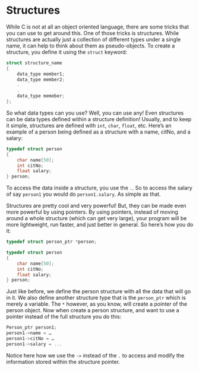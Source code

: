 # Structures
While C is not at all an object oriented language, there are some tricks that you can use to get around this. One of those tricks is structures. While structures are actually just a collection of different types under a single name, it can help to think about them as pseudo-objects. To create a structure, you define it using the `struct` keyword:
```C
struct structure_name 
{
    data_type member1;
    data_type member2;
    .
    .
    data_type memeber;
};
```
So what data types can you use? Well, you can use any! Even structures can be data types defined within a structure definition! Usually, and to keep it simple, structures are defined with `int`, `char`, `float`, etc. Here’s an example of a person being defined as a structure with a name, citNo, and a salary:
```C
typedef struct person
{
    char name[50];
    int citNo;
    float salary;
} person;
```
To access the data inside a structure, you use the `.`. So to access the salary of say `person1` you would do `person1.salary`. As simple as that.

Structures are pretty cool and very powerful! But, they can be made even more powerful by using pointers. By using pointers, instead of moving around a whole structure (which can get very large), your program will be more lightweight, run faster, and just better in general. So here’s how you do it:
```C
typedef struct person_ptr *person;

typedef struct person
{
    char name[50];
    int citNo;
    float salary;
} person;
```
Just like before, we define the person structure with all the data that will go in it. We also define another structure type that is the `person_ptr` which is merely a variable. The `*` however, as you know, will create a pointer of the person object. Now when create a person structure, and want to use a pointer instead of the full structure you do this:
```C
Person_ptr person1;
person1->name = …
person1->citNo = …
person1->salary = ...
```
Notice here how we use the `->` instead of the `.` to access and modify the information stored within the structure pointer. 


